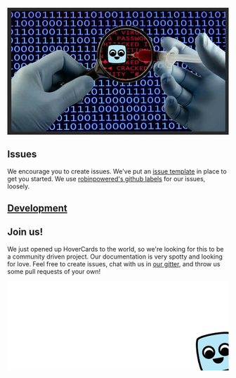 ![Inject your contributions!](../assets/images/inject-the-binary.jpg)

## Issues
We encourage you to create issues. We've put an [issue template](ISSUE_TEMPLATE.md) in place to get you started. We use [robinpowered's github labels](https://robinpowered.com/blog/best-practice-system-for-organizing-and-tagging-github-issues/) for our issues, loosely.

## [Development](../README.md#development)

## Join us!
We just opened up HoverCards to the world, so we're looking for this to be a community driven project. Our documentation is very spotty and looking for love. Feel free to create issues, chat with us in [our gitter](https://gitter.im/kogg/hovercards), and throw us some pull requests of your own!

![Bye!](../assets/images/carlito-corner.png)
